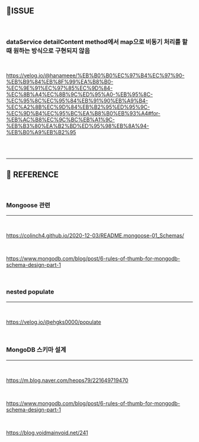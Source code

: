 ## 📌ISSUE

<BR>

### dataService detailContent method에서 map으로 비동기 처리를 할 때 원하는 방식으로 구현되지 않음

<br>

https://velog.io/@hanameee/%EB%B0%B0%EC%97%B4%EC%97%90-%EB%B9%84%EB%8F%99%EA%B8%B0-%EC%9E%91%EC%97%85%EC%9D%84-%EC%8B%A4%EC%8B%9C%ED%95%A0-%EB%95%8C-%EC%95%8C%EC%95%84%EB%91%90%EB%A9%B4-%EC%A2%8B%EC%9D%84%EB%B2%95%ED%95%9C-%EC%9D%B4%EC%95%BC%EA%B8%B0%EB%93%A4#for-%EB%AC%B8%EC%9C%BC%EB%A1%9C-%EB%B3%80%EA%B2%BD%ED%95%98%EB%8A%94-%EB%B0%A9%EB%B2%95

<Br>

<BR>

---

## 📌 REFERENCE

<BR>

### Mongoose 관련

---

<br>

https://colinch4.github.io/2020-12-03/README.mongoose-01_Schemas/

<br>

https://www.mongodb.com/blog/post/6-rules-of-thumb-for-mongodb-schema-design-part-1

<br>

### nested populate

---

<br>

https://velog.io/@ehgks0000/populate

<br>

### MongoDB 스키마 설계

---

<br>

https://m.blog.naver.com/heops79/221649719470

<Br>

https://www.mongodb.com/blog/post/6-rules-of-thumb-for-mongodb-schema-design-part-1

<br>

https://blog.voidmainvoid.net/241
